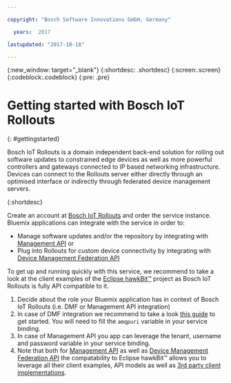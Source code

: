 ```yaml
---

copyright: "Bosch Software Innovations GmbH, Germany"

  years:  2017

lastupdated: "2017-10-18"

---
```


{:new_window: target="_blank"}
{:shortdesc: .shortdesc}
{:screen:.screen}
{:codeblock:.codeblock}
{:pre: .pre}

<!-- This template is for getting started with a Bluemix service. It is a task template intended to document productive use of the service. It is not intended for discovery and conceptual information.  -->

<!-- The name of this file should remain index.md.
Please delete out content examples and coding that you are not using for your service. -->

# Getting started with Bosch IoT Rollouts
{: #gettingstarted}

Bosch IoT Rollouts is a domain independent back-end solution for rolling out software updates to constrained edge devices as well as more powerful controllers and gateways connected to IP based networking infrastructure. Devices can connect to the Rollouts server either directly through an optimised interface or indirectly through federated device management servers.

{:shortdesc}

Create an account at [Bosch IoT Rollouts](https://www.bosch-iot-suite.com/rollouts/) and order the service instance. Bluemix applications can integrate with the service in order to:

- Manage software updates and/or the repository by integrating with [Management API](https://docs.bosch-iot-rollouts.com/documentation/developerguide/apispecifications/managementapi.html) or
- Plug into Rollouts for custom device connectivity by integrating with [Device Management Federation API](https://docs.bosch-iot-rollouts.com/documentation/developerguide/apispecifications/devicemanagementfederationapi.html)

To get up and running quickly with this service, we recommend to take a look at the client examples of the [Eclipse hawkBit™](https://github.com/eclipse/hawkbit) project as Bosch IoT Rollouts is fully API compatible to it.

1. Decide about the role your Bluemix application has in context of Bosch IoT Rollouts (i.e. DMF or Management API integration)
2. In case of DMF integration we recommend to take a look [this guide](https://docs.bosch-iot-rollouts.com/documentation/developerguide/guides/gettingstartedservice.html) to get started. You will need to fill the `amqpuri` variable in your service binding.
3. In case of Management API you app can leverage the tenant, username and password variable in your service binding.
4. Note that both for [Management API](https://docs.bosch-iot-rollouts.com/documentation/developerguide/apispecifications/managementapi.html) as well as [Device Management Federation API](https://docs.bosch-iot-rollouts.com/documentation/developerguide/apispecifications/devicemanagementfederationapi.html) the compatability to Eclipse hawkBit™ allows you to leverage all their client examples, API models as well as [3rd party client implementations](https://docs.bosch-iot-rollouts.com/documentation/introduction/ecosystem.html).
